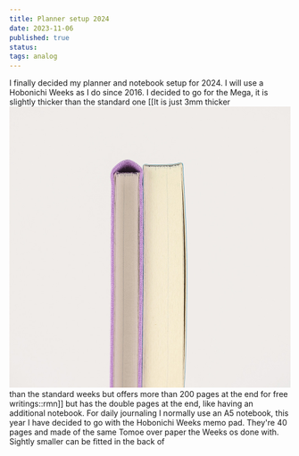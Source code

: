 ```yaml
---
title: Planner setup 2024
date: 2023-11-06
published: true
status:
tags: analog 
---
```


I finally decided my planner and notebook setup for 2024. I will use a Hobonichi Weeks as I do since 2016. I decided to go for the Mega, it is slightly thicker than the standard one [[It is just 3mm thicker ![Weeks Mega](/assets/postimg/weeks-mega.jpg)than the standard weeks but offers more than 200 pages at the end for free writings::rmn]] but has the double pages at the end, like having an additional notebook. For daily journaling I normally use an A5 notebook, this year I have decided to go with the Hobonichi Weeks memo pad. They're 40 pages and made of the same Tomoe over paper the Weeks os done with. Sightly smaller can be fitted in the back of 